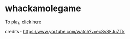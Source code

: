 # whackamolegame

To play, [click here](https://shshwtkhr.github.io/whackamolegame/)

credits - https://www.youtube.com/watch?v=ec8vSKJuZTk
